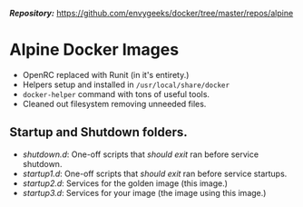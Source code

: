 ***Repository:*** https://github.com/envygeeks/docker/tree/master/repos/alpine

# Alpine Docker Images

* OpenRC replaced with Runit (in it's entirety.)
* Helpers setup and installed in `/usr/local/share/docker`
* `docker-helper` command with tons of useful tools.
* Cleaned out filesystem removing unneeded files.

## Startup and Shutdown folders.

* *shutdown.d*: One-off scripts that *should exit* ran before service shutdown.
* *startup1.d*: One-off scripts that *should exit* ran before service startups.
* *startup2.d*: Services for the golden image (this image.)
* *startup3.d*: Services for your image (the image using this image.)
